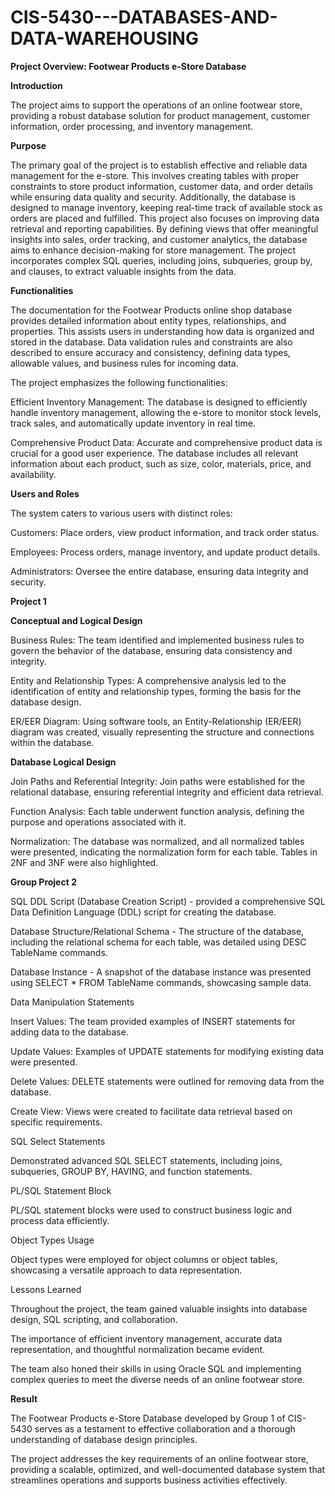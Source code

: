# CIS-5430---DATABASES-AND-DATA-WAREHOUSING

**Project Overview: Footwear Products e-Store Database**

**Introduction**

The project aims to support the operations of an online footwear store, providing a robust database solution for product management, customer information, order processing, and inventory management.

**Purpose**

The primary goal of the project is to establish effective and reliable data management for the e-store. 
This involves creating tables with proper constraints to store product information, customer data, and order details while ensuring data quality and security. 
Additionally, the database is designed to manage inventory, keeping real-time track of available stock as orders are placed and fulfilled.
This project also focuses on improving data retrieval and reporting capabilities. 
By defining views that offer meaningful insights into sales, order tracking, and customer analytics, the database aims to enhance decision-making for store management. 
The project incorporates complex SQL queries, including joins, subqueries, group by, and clauses, to extract valuable insights from the data.

**Functionalities**

The documentation for the Footwear Products online shop database provides detailed information about entity types, relationships, and properties. 
This assists users in understanding how data is organized and stored in the database. 
Data validation rules and constraints are also described to ensure accuracy and consistency, defining data types, allowable values, and business rules for incoming data.

The project emphasizes the following functionalities:

Efficient Inventory Management: The database is designed to efficiently handle inventory management, allowing the e-store to monitor stock levels, track sales, and automatically update inventory in real time.

Comprehensive Product Data: Accurate and comprehensive product data is crucial for a good user experience. The database includes all relevant information about each product, such as size, color, materials, price, and availability.

**Users and Roles**

The system caters to various users with distinct roles:

Customers: Place orders, view product information, and track order status.

Employees: Process orders, manage inventory, and update product details.

Administrators: Oversee the entire database, ensuring data integrity and security.

**Project 1**

**Conceptual and Logical Design**

Business Rules: The team identified and implemented business rules to govern the behavior of the database, ensuring data consistency and integrity.

Entity and Relationship Types: A comprehensive analysis led to the identification of entity and relationship types, forming the basis for the database design.

ER/EER Diagram: Using software tools, an Entity-Relationship (ER/EER) diagram was created, visually representing the structure and connections within the database.

**Database Logical Design**

Join Paths and Referential Integrity: Join paths were established for the relational database, ensuring referential integrity and efficient data retrieval.

Function Analysis: Each table underwent function analysis, defining the purpose and operations associated with it.

Normalization: The database was normalized, and all normalized tables were presented, indicating the normalization form for each table. Tables in 2NF and 3NF were also highlighted.

**Group Project 2**

SQL DDL Script (Database Creation Script) - provided a comprehensive SQL Data Definition Language (DDL) script for creating the database.

Database Structure/Relational Schema - The structure of the database, including the relational schema for each table, was detailed using DESC TableName commands.

Database Instance - A snapshot of the database instance was presented using SELECT * FROM TableName commands, showcasing sample data.

Data Manipulation Statements

Insert Values: The team provided examples of INSERT statements for adding data to the database.

Update Values: Examples of UPDATE statements for modifying existing data were presented.

Delete Values: DELETE statements were outlined for removing data from the database.

Create View: Views were created to facilitate data retrieval based on specific requirements.

SQL Select Statements

Demonstrated advanced SQL SELECT statements, including joins, subqueries, GROUP BY, HAVING, and function statements.

PL/SQL Statement Block

PL/SQL statement blocks were used to construct business logic and process data efficiently.

Object Types Usage

Object types were employed for object columns or object tables, showcasing a versatile approach to data representation.

Lessons Learned

Throughout the project, the team gained valuable insights into database design, SQL scripting, and collaboration. 

The importance of efficient inventory management, accurate data representation, and thoughtful normalization became evident. 

The team also honed their skills in using Oracle SQL and implementing complex queries to meet the diverse needs of an online footwear store.

**Result**

The Footwear Products e-Store Database developed by Group 1 of CIS-5430 serves as a testament to effective collaboration and a thorough understanding of database design principles. 

The project addresses the key requirements of an online footwear store, providing a scalable, optimized, and well-documented database system that streamlines operations and supports business activities effectively.
